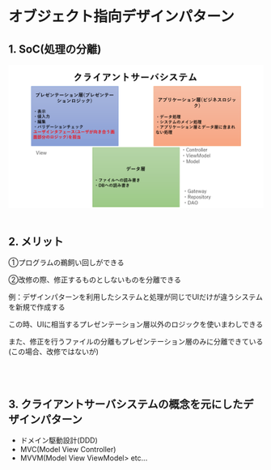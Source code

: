 # オブジェクト指向デザインパターン

## 1. SoC(処理の分離)
![クライアントサーバシステム](./クライアントサーバシステム.png)
<br></br>

## 2. メリット
<P>①プログラムの鵜飼い回しができる</p>
<p>②改修の際、修正するものとしないものを分離できる</p>
<p>例：デザインパターンを利用したシステムと処理が同じでUIだけが違うシステムを新規で作成する</p>
<p>この時、UIに相当するプレゼンテーション層以外のロジックを使いまわしできる</p>
<p>また、修正を行うファイルの分離もプレゼンテーション層のみに分離できている(この場合、改修ではないが)</p>
<br></br>

## 3. クライアントサーバシステムの概念を元にしたデザインパターン
- ドメイン駆動設計(DDD)
- MVC(Model View Controller)
- MVVM(Model View ViewModel> etc...
